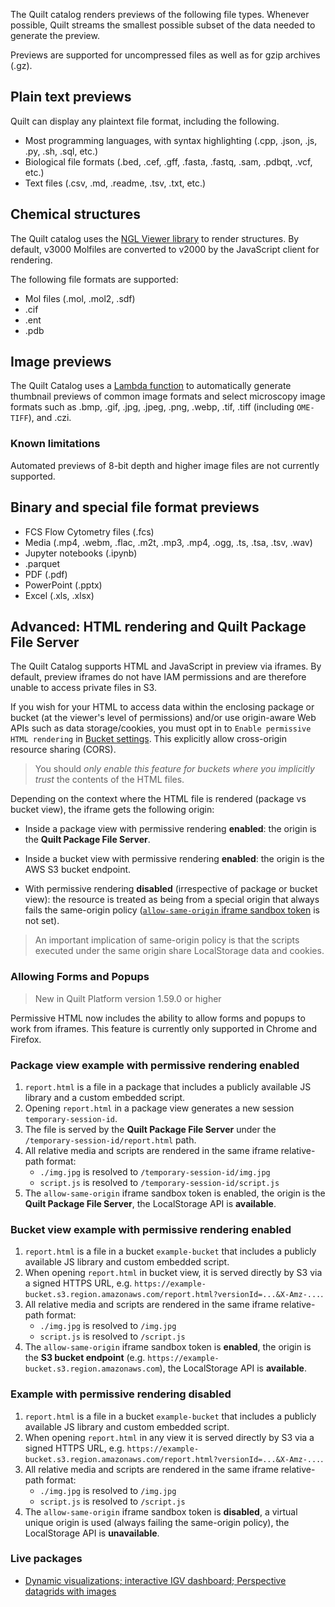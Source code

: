 <!-- markdownlint-disable-next-line first-line-h1 -->
The Quilt catalog renders previews of the following file types.
Whenever possible, Quilt streams the smallest possible subset of the data
needed to generate the preview.

Previews are supported for uncompressed files as well as for gzip archives (.gz).

## Plain text previews

Quilt can display any plaintext file format, including the following.

* Most programming languages, with syntax highlighting
  (.cpp, .json, .js, .py, .sh,  .sql, etc.)
* Biological file formats
  (.bed, .cef, .gff, .fasta, .fastq, .sam, .pdbqt, .vcf, etc.)
* Text files (.csv, .md, .readme, .tsv, .txt, etc.)

## Chemical structures

The Quilt catalog uses the [NGL Viewer library](https://github.com/nglviewer/ngl)
to render structures.
By default, v3000 Molfiles are converted to v2000 by the JavaScript client
for rendering.

The following file formats are supported:

* Mol files (.mol, .mol2, .sdf)
* .cif
* .ent
* .pdb

## Image previews

The Quilt Catalog uses a [Lambda
function](https://github.com/quiltdata/quilt/tree/master/lambdas/thumbnail)
to automatically generate thumbnail previews of common image formats
and select microscopy image formats such as .bmp, .gif, .jpg, .jpeg,
.png, .webp, .tif, .tiff (including `OME-TIFF`), and .czi.

### Known limitations

Automated previews of 8-bit depth and higher image files are not
currently supported.

## Binary and special file format previews

* FCS Flow Cytometry files (.fcs)
* Media (.mp4, .webm, .flac, .m2t, .mp3, .mp4, .ogg, .ts, .tsa, .tsv, .wav)
* Jupyter notebooks (.ipynb)
* .parquet
* PDF (.pdf)
* PowerPoint (.pptx)
* Excel (.xls, .xlsx)

## Advanced: HTML rendering and Quilt Package File Server

The Quilt Catalog supports HTML and JavaScript in preview via iframes. By
default, preview iframes do not have IAM permissions and are therefore unable to
access private files in S3.

If you wish for your HTML to access data within the enclosing package or bucket
(at the viewer's level of permissions) and/or use origin-aware Web APIs such as
data storage/cookies, you must opt in to `Enable permissive HTML rendering` in
[Bucket settings](Admin.md#buckets). This explicitly allow cross-origin resource
sharing (CORS).

> You should _only enable this feature for buckets where you implicitly
> trust_ the contents of the HTML files.

Depending on the context where the HTML file is rendered (package vs bucket
view), the iframe gets the following origin:

* Inside a package view with permissive rendering **enabled**:
  the origin is the **Quilt Package File Server**.

* Inside a bucket view with permissive rendering **enabled**:
  the origin is the AWS S3 bucket endpoint.

* With permissive rendering **disabled** (irrespective of package or bucket
  view): the resource is treated as being from a special origin that always
  fails the same-origin policy ([`allow-same-origin` iframe sandbox
  token](https://developer.mozilla.org/en-US/docs/Web/HTML/Element/iframe#sandbox)
  is not set).

> An important implication of same-origin policy is that the scripts
> executed under the same origin share LocalStorage data and cookies.

### Allowing Forms and Popups

> New in Quilt Platform version 1.59.0 or higher

Permissive HTML now includes the ability to allow forms and popups to work from
iframes. This feature is currently only supported in Chrome and Firefox.

### Package view example with permissive rendering enabled

1. `report.html` is a file in a package that includes a publicly available JS
   library and a custom embedded script.
2. Opening `report.html` in a package view generates a new session `temporary-session-id`.
3. The file is served by the **Quilt Package File Server** under the
   `/temporary-session-id/report.html` path.
4. All relative media and scripts are rendered in the same iframe relative-path
   format:
    * `./img.jpg` is resolved to `/temporary-session-id/img.jpg`
    * `script.js` is resolved to `/temporary-session-id/script.js`
5. The `allow-same-origin` iframe sandbox token is enabled,
   the origin is the **Quilt Package File Server**,
   the LocalStorage API is **available**.

### Bucket view example with permissive rendering enabled

1. `report.html` is a file in a bucket `example-bucket` that includes a publicly
   available JS library and custom embedded script.
2. When opening `report.html` in bucket view, it is served directly by S3
   via a signed HTTPS URL, e.g.
   `https://example-bucket.s3.region.amazonaws.com/report.html?versionId=...&X-Amz-...`.
3. All relative media and scripts are rendered in the same iframe relative-path
   format:
    * `./img.jpg` is resolved to `/img.jpg`
    * `script.js` is resolved to `/script.js`
4. The `allow-same-origin` iframe sandbox token is **enabled**,
   the origin is the **S3 bucket endpoint**
   (e.g. `https://example-bucket.s3.region.amazonaws.com`),
   the LocalStorage API is **available**.

### Example with permissive rendering disabled

1. `report.html` is a file in a bucket `example-bucket` that includes a publicly
   available JS library and custom embedded script.
2. When opening `report.html` in any view it is served directly by S3 via a
   signed HTTPS URL, e.g.
   `https://example-bucket.s3.region.amazonaws.com/report.html?versionId=...&X-Amz-...`.
3. All relative media and scripts are rendered in the same iframe relative-path
   format:
    * `./img.jpg` is resolved to `/img.jpg`
    * `script.js` is resolved to `/script.js`
4. The `allow-same-origin` iframe sandbox token is **disabled**,
   a virtual unique origin is used (always failing the same-origin policy),
   the LocalStorage API is **unavailable**.

### Live packages

* [Dynamic visualizations; interactive IGV dashboard; Perspective datagrids with
images](https://open.quiltdata.com/b/quilt-example/packages/examples/package-file-server)
